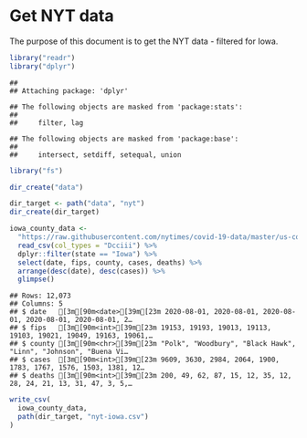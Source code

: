 Get NYT data
================

The purpose of this document is to get the NYT data - filtered for Iowa.

``` r
library("readr")
library("dplyr")
```

    ## 
    ## Attaching package: 'dplyr'

    ## The following objects are masked from 'package:stats':
    ## 
    ##     filter, lag

    ## The following objects are masked from 'package:base':
    ## 
    ##     intersect, setdiff, setequal, union

``` r
library("fs")
```

``` r
dir_create("data")

dir_target <- path("data", "nyt")
dir_create(dir_target)
```

``` r
iowa_county_data <- 
  "https://raw.githubusercontent.com/nytimes/covid-19-data/master/us-counties.csv" %>%
  read_csv(col_types = "Dcciii") %>%
  dplyr::filter(state == "Iowa") %>%
  select(date, fips, county, cases, deaths) %>%
  arrange(desc(date), desc(cases)) %>%
  glimpse()
```

    ## Rows: 12,073
    ## Columns: 5
    ## $ date   [3m[90m<date>[39m[23m 2020-08-01, 2020-08-01, 2020-08-01, 2020-08-01, 2020-08-01, 2…
    ## $ fips   [3m[90m<int>[39m[23m 19153, 19193, 19013, 19113, 19103, 19021, 19049, 19163, 19061,…
    ## $ county [3m[90m<chr>[39m[23m "Polk", "Woodbury", "Black Hawk", "Linn", "Johnson", "Buena Vi…
    ## $ cases  [3m[90m<int>[39m[23m 9609, 3630, 2984, 2064, 1900, 1783, 1767, 1576, 1503, 1381, 12…
    ## $ deaths [3m[90m<int>[39m[23m 200, 49, 62, 87, 15, 12, 35, 12, 28, 24, 21, 13, 31, 47, 3, 5,…

``` r
write_csv(
  iowa_county_data,
  path(dir_target, "nyt-iowa.csv")
)
```
